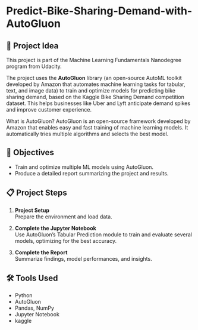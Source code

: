 # Predict-Bike-Sharing-Demand-with-AutoGluon

## 📌 Project Idea

This project is part of the Machine Learning Fundamentals Nanodegree program from Udacity.

The project uses the **AutoGluon** library (an open-source AutoML toolkit developed by Amazon that automates machine learning tasks for tabular, text, and image data) to train and optimize models for predicting bike sharing demand, based on the Kaggle Bike Sharing Demand competition dataset. This helps businesses like Uber and Lyft anticipate demand spikes and improve customer experience.

What is AutoGluon?
AutoGluon is an open-source framework developed by Amazon that enables easy and fast training of machine learning models. It automatically tries multiple algorithms and selects the best model.


## 🎯 Objectives
- Train and optimize multiple ML models using AutoGluon.  
- Produce a detailed report summarizing the project and results.

## 📋 Project Steps

1. **Project Setup**  
   Prepare the environment and load data.

2. **Complete the Jupyter Notebook**  
   Use AutoGluon’s Tabular Prediction module to train and evaluate several models, optimizing for the best accuracy.

3. **Complete the  Report**  
   Summarize findings, model performances, and insights.

## 🛠️ Tools Used
- Python  
- AutoGluon  
- Pandas, NumPy  
- Jupyter Notebook 
- kaggle 
